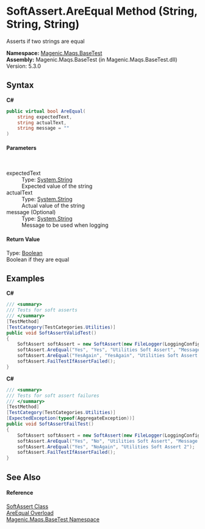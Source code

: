 # SoftAssert.AreEqual Method (String, String, String)
 

Asserts if two strings are equal

**Namespace:**&nbsp;<a href="#/MAQS_5/BaseTest_AUTOGENERATED/Magenic-Maqs-BaseTest_Namespace">Magenic.Maqs.BaseTest</a><br />**Assembly:**&nbsp;Magenic.Maqs.BaseTest (in Magenic.Maqs.BaseTest.dll) Version: 5.3.0

## Syntax

**C#**<br />
``` C#
public virtual bool AreEqual(
	string expectedText,
	string actualText,
	string message = ""
)
```


#### Parameters
&nbsp;<dl><dt>expectedText</dt><dd>Type: <a href="http://msdn2.microsoft.com/en-us/library/s1wwdcbf" target="_blank">System.String</a><br />Expected value of the string</dd><dt>actualText</dt><dd>Type: <a href="http://msdn2.microsoft.com/en-us/library/s1wwdcbf" target="_blank">System.String</a><br />Actual value of the string</dd><dt>message (Optional)</dt><dd>Type: <a href="http://msdn2.microsoft.com/en-us/library/s1wwdcbf" target="_blank">System.String</a><br />Message to be used when logging</dd></dl>

#### Return Value
Type: <a href="http://msdn2.microsoft.com/en-us/library/a28wyd50" target="_blank">Boolean</a><br />Boolean if they are equal

## Examples

**C#**<br />
``` C#
/// <summary>
/// Tests for soft asserts
/// </summary>
[TestMethod]
[TestCategory(TestCategories.Utilities)]
public void SoftAssertValidTest()
{
    SoftAssert softAssert = new SoftAssert(new FileLogger(LoggingConfig.GetLogDirectory(), "UnitTests.SoftAssertUnitTests.SoftAssertValidTest"));
    softAssert.AreEqual("Yes", "Yes", "Utilities Soft Assert", "Message is not equal");
    softAssert.AreEqual("YesAgain", "YesAgain", "Utilities Soft Assert 2");
    softAssert.FailTestIfAssertFailed();
}
```

**C#**<br />
``` C#
/// <summary>
/// Tests for soft assert failures
/// </summary>
[TestMethod]
[TestCategory(TestCategories.Utilities)]
[ExpectedException(typeof(AggregateException))]
public void SoftAssertFailTest()
{
    SoftAssert softAssert = new SoftAssert(new FileLogger(LoggingConfig.GetLogDirectory(), "UnitTests.SoftAssertUnitTests.SoftAssertFailTest"));
    softAssert.AreEqual("Yes", "No", "Utilities Soft Assert", "Message is not equal");
    softAssert.AreEqual("Yes", "NoAgain", "Utilities Soft Assert 2");
    softAssert.FailTestIfAssertFailed();
}
```


## See Also


#### Reference
<a href="#/MAQS_5/BaseTest_AUTOGENERATED/SoftAssert_Class">SoftAssert Class</a><br /><a href="#/MAQS_5/BaseTest_AUTOGENERATED/SoftAssert-AreEqual_Method">AreEqual Overload</a><br /><a href="#/MAQS_5/BaseTest_AUTOGENERATED/Magenic-Maqs-BaseTest_Namespace">Magenic.Maqs.BaseTest Namespace</a><br />